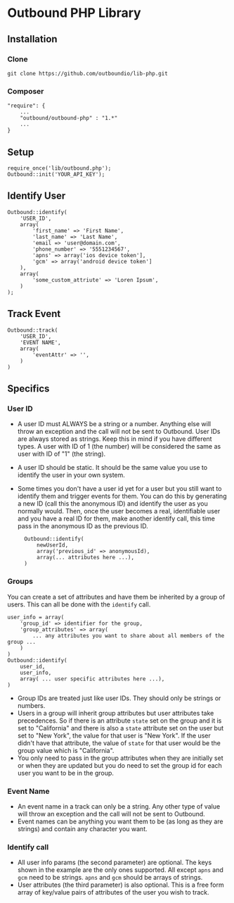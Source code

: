 # Outbound PHP Library

## Installation
### Clone

    git clone https://github.com/outboundio/lib-php.git

### Composer

    "require": {
        ...
        "outbound/outbound-php" : "1.*"
        ...
    }

## Setup

    require_once('lib/outbound.php');
    Outbound::init('YOUR_API_KEY');

## Identify User

    Outbound::identify(
        'USER_ID',
        array(
            'first_name' => 'First Name',
            'last_name' => 'Last Name',
            'email => 'user@domain.com',
            'phone_number' => '5551234567',
            'apns' => array('ios device token'],
            'gcm' => array('android device token']
        ),
        array(
            'some_custom_attriute' => 'Loren Ipsum',
        )
    );

## Track Event

    Outbound::track(
        'USER_ID',
        'EVENT NAME',
        array(
            'eventAttr' => '',
        )
    )

## Specifics
### User ID
- A user ID must ALWAYS be a string or a number. Anything else will throw an exception and the call will not be sent to Outbound. User IDs are always stored as strings. Keep this in mind if you have different types. A user with ID of 1 (the number) will be considered the same as user with ID of "1" (the string).
- A user ID should be static. It should be the same value you use to identify the user in your own system.
- Some times you don't have a user id yet for a user but you still want to identify them and trigger events for them. You can do this by generating a new ID (call this the anonymous ID) and identify the user as you normally would. Then, once the user becomes a real, identifiable user and you have a real ID for them, make another identify call, this time pass in the anonymous ID as the previous ID.

        Outbound::identify(
            newUserId,
            array('previous_id' => anonymousId),
            array(... attributes here ...),
        )

### Groups
You can create a set of attributes and have them be inherited by a group of users. This can all be done with the `identify` call.

    user_info = array(
        'group_id' => identifier for the group,
        'group_attributes' => array(
            ... any attributes you want to share about all members of the group ...
        )
    )
    Outbound::identify(
        user_id,
        user_info,
        array( ... user specific attributes here ...),
    )

- Group IDs are treated just like user IDs. They should only be strings or numbers.
- Users in a group will inherit group attributes but user attributes take precedences. So if there is an attribute `state` set on the group and it is set to "California" and there is also a `state` attribute set on the user but set to "New York", the value for that user is "New York". If the user didn't have that attribute, the value of `state` for that user would be the group value which is "California".
- You only need to pass in the group attributes when they are initially set or when they are updated but you do need to set the group id for each user you want to be in the group.

### Event Name
- An event name in a track can only be a string. Any other type of value will throw an exception and the call will not be sent to Outbound.
- Event names can be anything you want them to be (as long as they are strings) and contain any character you want.

### Identify call
- All user info params (the second parameter) are optional. The keys shown in the example are the only ones supported. All except `apns` and `gcm` need to be strings. `apns` and `gcm` should be arrays of strings.
- User attributes (the third parameter) is also optional. This is a free form array of key/value pairs of attributes of the user you wish to track.

